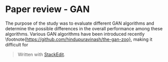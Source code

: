 
# Paper review - GAN

The purpose of the study was to evaluate different GAN algorithms and determine the possible differences in the overall performance among these algorithms. Various GAN algorithms have been introduced recently \footnote{https://github.com/hindupuravinash/the-gan-zoo}, making it difficult for 

> Written with [StackEdit](https://stackedit.io/).
<!--stackedit_data:
eyJoaXN0b3J5IjpbLTcyNTg0MTExMCwtNDYyODAxMDM2LDgyNT
kyODAyMCw2ODc4MDgzOV19
-->